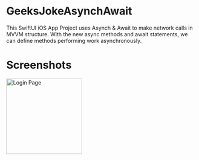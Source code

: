 # GeeksJokeAsynchAwait
This SwiftUI iOS App Project uses Asynch &amp; Await to make network calls in MVVM structure. With the new async methods and await statements, we can define methods performing work asynchronously.

# Screenshots
<img width="200" alt="Login Page" src="https://github.com/vishalbhogal/GeeksJokeAsynchAwait/blob/main/Screenshots/appSS.png">

